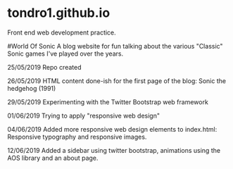 # tondro1.github.io
Front end web development practice.

#World Of Sonic
A blog website for fun talking about the various "Classic" Sonic games I've played over the years.

25/05/2019
Repo created

26/05/2019
HTML content done-ish for the first page of the blog: Sonic the hedgehog (1991)

29/05/2019
Experimenting with the Twitter Bootstrap web framework

01/06/2019
Trying to apply "responsive web design"

04/06/2019
Added more responsive web design elements to index.html: Responsive typography and responsive images.

12/06/2019
Added a sidebar using twitter bootstrap, animations using the AOS library and an about page.
